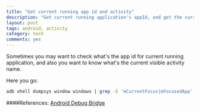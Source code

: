 ```yaml
---
title: "Get current running app id and activity"
description: "Get current running application's appId, and get the current visible activity name"
layout: post
tags: android, activity
category: tech
comments: yes
---
```


Sometimes you may want to check what's the app id for current running application, and also you want to know what's the current visible activity name. 

Here you go:

```bash
adb shell dumpsys window windows | grep -E 'mCurrentFocus|mFocusedApp'
```

####References:
[Android Debug Bridge](http://developer.android.com/tools/help/adb.html)